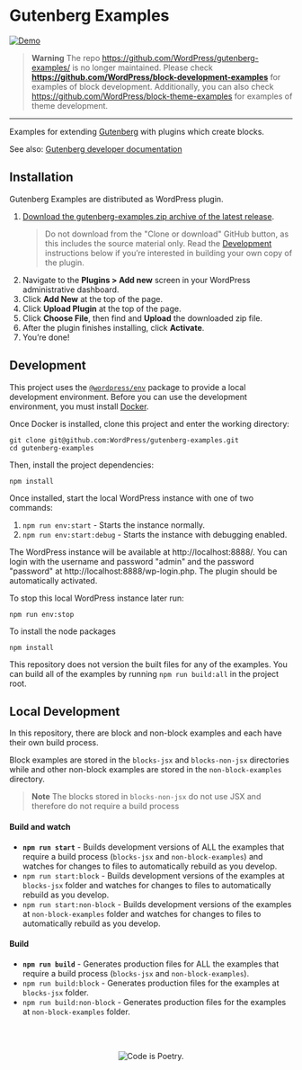 # Gutenberg Examples

<a href="https://github.com/WordPress/block-development-examples"><img src="https://user-images.githubusercontent.com/422576/292488399-6dc23f79-b971-427d-af6b-f39db99955fd.png" alt="Demo"></a>

<!-- <p align="center"><img src="https://user-images.githubusercontent.com/1039236/47116000-fd775000-d27d-11e8-9c46-761a90cb30a2.gif" alt="Demo"></p> -->

> **Warning**
> The repo https://github.com/WordPress/gutenberg-examples/ is no longer maintained. Please check **https://github.com/WordPress/block-development-examples** for examples of block development. Additionally, you can also check https://github.com/WordPress/block-theme-examples for examples of theme development.

----

Examples for extending
[Gutenberg](https://github.com/WordPress/gutenberg)
with plugins which create blocks.

See also:
[Gutenberg developer documentation](https://wordpress.org/gutenberg/handbook/)

## Installation

Gutenberg Examples are distributed as WordPress plugin.

1. [Download the gutenberg-examples.zip archive of the latest release](https://github.com/WordPress/gutenberg-examples/releases).
    > Do not download from the "Clone or download" GitHub button, as this includes the source material only. Read the [Development](#development) instructions below if you’re interested in building your own copy of the plugin.
2. Navigate to the **Plugins > Add new** screen in your WordPress administrative dashboard.
3. Click **Add New** at the top of the page.
4. Click **Upload Plugin** at the top of the page.
5. Click **Choose File**, then find and **Upload** the downloaded zip file.
6. After the plugin finishes installing, click **Activate**.
7. You’re done!

## Development

This project uses the [`@wordpress/env`](https://developer.wordpress.org/block-editor/reference-guides/packages/packages-env/) package to provide a local development environment. Before you can use the development environment, you must install [Docker](https://docs.docker.com/get-docker/).

Once Docker is installed, clone this project and enter the working directory:

```
git clone git@github.com:WordPress/gutenberg-examples.git
cd gutenberg-examples
```

Then, install the project dependencies:

```
npm install
```

Once installed, start the local WordPress instance with one of two commands:

1. `npm run env:start` - Starts the instance normally.
2. `npm run env:start:debug` - Starts the instance with debugging enabled.

The WordPress instance will be available at http://localhost:8888/. You can login with the username and password "admin" and the password "password" at http://localhost:8888/wp-login.php. The plugin should be automatically activated.

To stop this local WordPress instance later run:

```
npm run env:stop
```

To install the node packages

```
npm install
```

This repository does not version the built files for any of the examples. You can build all of the examples by running `npm run build:all` in the project root.

## Local Development

In this repository, there are block and non-block examples and each have their own build process.

Block examples are stored in the `blocks-jsx` and `blocks-non-jsx` directories while and other non-block examples are stored in the `non-block-examples` directory.

> **Note**
> The blocks stored in `blocks-non-jsx` do not use JSX and therefore do not require a build process

#### Build and watch

-   **`npm run start`** - Builds development versions of ALL the examples that require a build process (`blocks-jsx` and `non-block-examples`) and watches for changes to files to automatically rebuild as you develop.
-   `npm run start:block` - Builds development versions of the examples at `blocks-jsx` folder and watches for changes to files to automatically rebuild as you develop.
-   `npm run start:non-block` - Builds development versions of the examples at `non-block-examples` folder and watches for changes to files to automatically rebuild as you develop.


#### Build

-   **`npm run build`** - Generates production files for ALL the examples that require a build process (`blocks-jsx` and `non-block-examples`).
-   `npm run build:block` - Generates production files for the examples at `blocks-jsx` folder.
-   `npm run build:non-block` - Generates production files for the examples at `non-block-examples` folder.

<br/><br/><p align="center"><img src="https://s.w.org/style/images/codeispoetry.png?1" alt="Code is Poetry." /></p>
